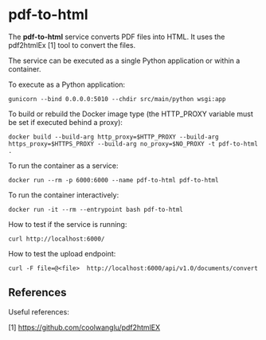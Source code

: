 # pdf-to-html

The **pdf-to-html** service converts PDF files into HTML. It uses the pdf2htmlEx [1] tool to convert the files.

The service can be executed as a single Python application or within a container.

To execute as a Python application:

    gunicorn --bind 0.0.0.0:5010 --chdir src/main/python wsgi:app

To build or rebuild the Docker image type (the HTTP_PROXY variable must
be set if executed behind a proxy):

    docker build --build-arg http_proxy=$HTTP_PROXY --build-arg https_proxy=$HTTPS_PROXY --build-arg no_proxy=$NO_PROXY -t pdf-to-html .

To run the container as a service:

    docker run --rm -p 6000:6000 --name pdf-to-html pdf-to-html

To run the container interactively:

    docker run -it --rm --entrypoint bash pdf-to-html

How to test if the service is running:

    curl http://localhost:6000/

How to test the upload endpoint:

    curl -F file=@<file>  http://localhost:6000/api/v1.0/documents/convert

## References

Useful references:

[1] https://github.com/coolwanglu/pdf2htmlEX